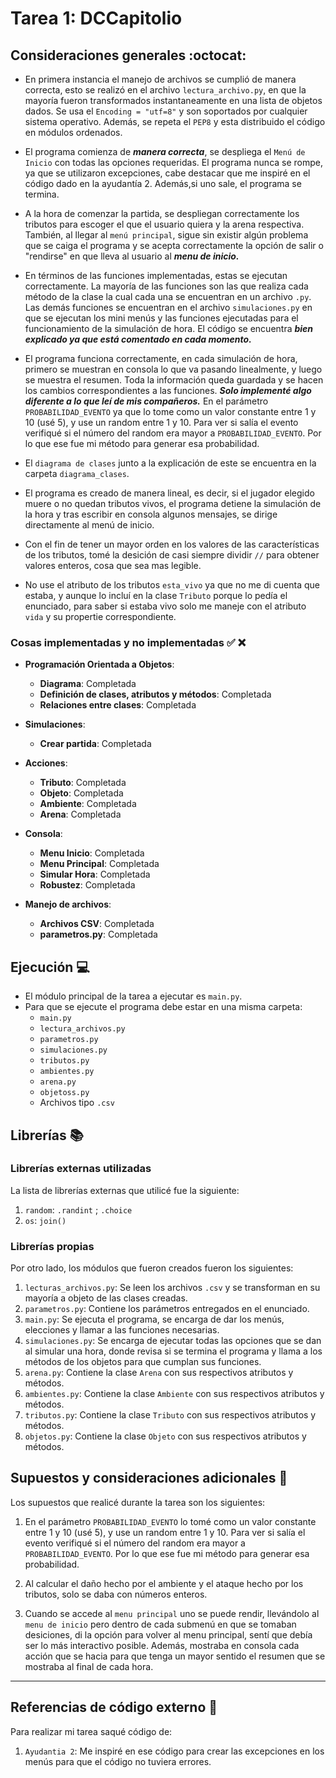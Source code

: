 # Tarea 1: DCCapitolio


## Consideraciones generales :octocat:

* En primera instancia el manejo de archivos se cumplió de manera correcta, esto se realizó en el archivo ```lectura_archivo.py```, en que la mayoría fueron transformados instantaneamente en una lista de objetos dados. Se usa el ```Encoding = "utf=8"``` y son soportados por cualquier sistema operativo. Además, se repeta el ```PEP8``` y esta distribuido el código en módulos ordenados.

* El programa comienza de ***manera correcta***, se despliega el ```Menú de Inicio``` con todas las opciones requeridas. El programa nunca se rompe, ya que se utilizaron excepciones, cabe destacar que me inspiré en el código dado en la ayudantía 2. Además,si uno sale, el programa se termina.

* A la hora de comenzar la partida, se despliegan correctamente los tributos para escoger el que el usuario quiera y la arena respectiva. También, al llegar al ```menú principal```, sigue sin existir algún problema que se caiga el programa y se acepta correctamente la opción de salir o "rendirse" en que lleva al usuario al ***menu de inicio.***

* En términos de las funciones implementadas, estas se ejecutan correctamente. La mayoría de las funciones son las que realiza cada método de la clase la cual cada una se encuentran en un archivo ```.py```. Las demás funciones se encuentran en el archivo ```simulaciones.py``` en que se ejecutan los mini menús y las funciones ejecutadas para el funcionamiento de la simulación de hora. El código se encuentra ***bien explicado ya que está comentado en cada momento.***

* El programa funciona correctamente, en cada simulación de hora, primero se muestran en consola lo que va pasando linealmente, y luego se muestra el resumen. Toda la información queda guardada y se hacen los cambios correspondientes a las funciones. ***Solo implementé algo diferente a lo que leí de mis compañeros.*** En el parámetro ```PROBABILIDAD_EVENTO``` ya que lo tome como un valor constante entre 1 y 10 (usé 5), y use un random entre 1 y 10. Para ver si salía el evento verifiqué si el número del random era mayor a ```PROBABILIDAD_EVENTO```. Por lo que ese fue mi método para generar esa probabilidad.

* El ```diagrama de clases``` junto a la explicación de este se encuentra en la carpeta ```diagrama_clases```.

* El programa es creado de manera lineal, es decir, si el jugador elegido muere o no quedan tributos vivos, el programa detiene la simulación de la hora y tras escribir en consola algunos mensajes, se dirige directamente al menú de inicio.

* Con el fin de tener un mayor orden en los valores de las características de los tributos, tomé la desición de casi siempre dividir ```//``` para obtener valores enteros, cosa que sea mas legible.

* No use el atributo de los tributos ```esta_vivo``` ya que no me di cuenta que estaba, y aunque lo incluí en la clase ```Tributo``` porque lo pedía el enunciado, para saber si estaba vivo solo me maneje con el atributo ```vida``` y su propertie correspondiente.  

### Cosas implementadas y no implementadas :white_check_mark: :x:

* **Programación Orientada a Objetos**:
    * **Diagrama**: Completada
    * **Definición de clases, atributos y métodos**: Completada
    * **Relaciones entre clases**: Completada

* **Simulaciones**:
    * **Crear partida**: Completada

* **Acciones**:
    * **Tributo**: Completada
    * **Objeto**: Completada
    * **Ambiente**: Completada
    * **Arena**: Completada

* **Consola**:
    * **Menu Inicio**: Completada
    * **Menu Principal**: Completada
    * **Simular Hora**: Completada
    * **Robustez**: Completada

* **Manejo de archivos**:
    * **Archivos CSV**: Completada
    * **parametros.py**: Completada


## Ejecución :computer:
* El módulo principal de la tarea a ejecutar es  ```main.py```. 
* Para que se ejecute el programa debe estar en una misma carpeta:
    * ```main.py```
    * ```lectura_archivos.py```
    * ```parametros.py```
    * ```simulaciones.py```
    * ```tributos.py```
    * ```ambientes.py```
    * ```arena.py```
    * ```objetoss.py```
    * Archivos tipo ```.csv```

## Librerías :books:
### Librerías externas utilizadas
La lista de librerías externas que utilicé fue la siguiente:

1. ```random```: ```.randint``` ; ```.choice```
2. ```os```: ```join()``` 

### Librerías propias
Por otro lado, los módulos que fueron creados fueron los siguientes:

1. ```lecturas_archivos.py```: Se leen los archivos ```.csv``` y se transforman en su mayoría a objeto de las clases creadas.
2. ```parametros.py```: Contiene los parámetros entregados en el enunciado.
3. ```main.py```: Se ejecuta el programa, se encarga de dar los menús, elecciones y llamar a las funciones necesarias.
4. ```simulaciones.py```: Se encarga de ejecutar todas las opciones que se dan al simular una hora, donde revisa si se termina el programa y llama a los métodos de los objetos para que cumplan sus funciones.
5. ```arena.py```: Contiene la clase ```Arena``` con sus respectivos atributos y métodos. 
6. ```ambientes.py```: Contiene la clase ```Ambiente``` con sus respectivos atributos y métodos.
7. ```tributos.py```: Contiene la clase ```Tributo``` con sus respectivos atributos y métodos.
8. ```objetos.py```: Contiene la clase ```Objeto``` con sus respectivos atributos y métodos.

## Supuestos y consideraciones adicionales :thinking:
Los supuestos que realicé durante la tarea son los siguientes:

1. En el parámetro ```PROBABILIDAD_EVENTO``` lo tomé como un valor constante entre 1 y 10 (usé 5), y use un random entre 1 y 10. Para ver si salía el evento verifiqué si el número del random era mayor a ```PROBABILIDAD_EVENTO```. Por lo que ese fue mi método para generar esa probabilidad.

2. Al calcular el daño hecho por el ambiente y el ataque hecho por los tributos, solo se daba con números enteros.

3. Cuando se accede al ```menu principal``` uno se puede rendir, llevándolo al ```menu de inicio``` pero dentro de cada submenú en que se tomaban desiciones, di la opción para volver al menu principal, sentí que debía ser lo más interactivo posible. Además, mostraba en consola cada acción que se hacia para que tenga un mayor sentido el resumen que se mostraba al final de cada hora.
-------

## Referencias de código externo :book:

Para realizar mi tarea saqué código de:
1. ```Ayudantia 2```: Me inspiré en ese código para crear las excepciones en los menús para que el código no tuviera errores.
